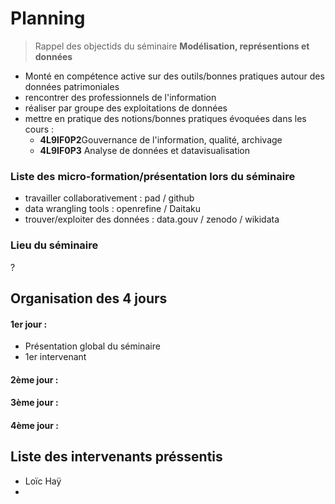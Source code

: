 # Planning

> Rappel des objectids du séminaire **Modélisation, représentions et données**

* Monté en compétence active sur des outils/bonnes pratiques autour des données patrimoniales
* rencontrer des professionnels de l'information
* réaliser par groupe des exploitations de données
* mettre en pratique des notions/bonnes pratiques évoquées dans les cours :
    * **4L9IF0P2**Gouvernance de l'information, qualité, archivage
    * **4L9IF0P3** Analyse de données et datavisualisation

### Liste des micro-formation/présentation lors du séminaire

* travailler collaborativement : pad / github
* data wrangling tools : openrefine / Daitaku
* trouver/exploiter des données : data.gouv / zenodo / wikidata

### Lieu du séminaire 

?

## Organisation des 4 jours


#### 1er jour :
* Présentation global du séminaire 
* 1er intervenant 

#### 2ème jour :

#### 3ème jour :

#### 4ème jour :


## Liste des intervenants préssentis 

* Loïc Haÿ
* 